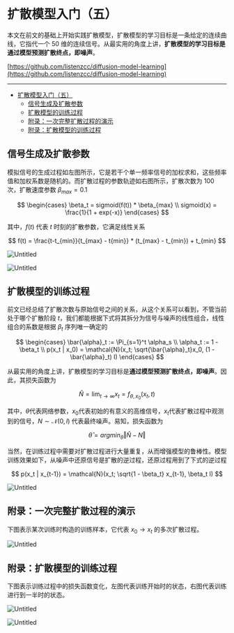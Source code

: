 # 扩散模型入门（五）

本文在前文的基础上开始实践扩散模型，扩散模型的学习目标是一条给定的连续曲线，它指代一个 50 维的连续信号。从最实用的角度上讲，**扩散模型的学习目标是通过模型预测扩散终点，即噪声**。

[https://github.com/listenzcc/diffusion-model-learning](https://github.com/listenzcc/diffusion-model-learning)

---
- [扩散模型入门（五）](#扩散模型入门五)
  - [信号生成及扩散参数](#信号生成及扩散参数)
  - [扩散模型的训练过程](#扩散模型的训练过程)
  - [附录：一次完整扩散过程的演示](#附录一次完整扩散过程的演示)
  - [附录：扩散模型的训练过程](#附录扩散模型的训练过程)


## 信号生成及扩散参数

模拟信号的生成过程如左图所示，它是若干个单一频率信号的加权求和，这些频率值和加权系数是随机的。而扩散过程的参数轨迹如右图所示，扩散次数为 100 次，扩散速度参数 $\beta_{max} = 0.1$

$$
\begin{cases}
\beta_t = sigmoid(f(t)) * \beta_{max} \\
sigmoid(x) = \frac{1}{1 + exp(-x)}
\end{cases}
$$

其中，$f(t)$ 代表 $t$ 时刻的扩散参数，它满足线性关系

$$
f(t) = \frac{t-t_{min}}{t_{max} - t{min}} * (t_{max} - t_{min}) + t_{min}
$$

![Untitled](%E6%89%A9%E6%95%A3%E6%A8%A1%E5%9E%8B%E5%85%A5%E9%97%A8%EF%BC%88%E4%BA%94%EF%BC%89%20751471c5cfa04f02b96bf7f9dddda8eb/Untitled.png)

![Untitled](%E6%89%A9%E6%95%A3%E6%A8%A1%E5%9E%8B%E5%85%A5%E9%97%A8%EF%BC%88%E4%BA%94%EF%BC%89%20751471c5cfa04f02b96bf7f9dddda8eb/Untitled%201.png)

## 扩散模型的训练过程

前文已经总结了扩散次数与原始信号之间的关系，从这个关系可以看到，不管当前处于哪个扩散阶段 $t$，我们都能根据下式将其拆分为信号与噪声的线性组合，线性组合的系数是根据 $\beta_t$ 序列唯一确定的

$$
\begin{cases}
\bar{\alpha}_t := \Pi_{s=1}^t \alpha_s \\
\alpha_t := 1 - \beta_t \\
p(x_t | x_0) = 
\mathcal{N}(x_t; \sqrt{\bar{\alpha}_t}x_0, (1 - \bar{\alpha}_t) I)
\end{cases}
$$

从最实用的角度上讲，扩散模型的学习目标是**通过模型预测扩散终点，即噪声**。因此，其损失函数为

$$
\hat{N} = \lim_{t \rightarrow \infty} x_t = f_{\theta, x_0}(x_t, t)
$$

其中，$\theta$代表网络参数，$x_0$代表初始的有意义的高维信号，$x_t$代表扩散过程中观测到的信号，$N \sim \mathcal{N}(0, I)$ 代表最终噪声。易知，损失函数为

$$
\hat{\theta} = argmin_{\theta} \Vert \hat{N} - N \Vert
$$

当然，在训练过程中需要对扩散过程进行大量重复，从而增强模型的鲁棒性。模型训练效果如下，从噪声中还原信号是扩散的逆过程，还原过程用到了下式的逆过程

$$
p(x_t | x_{t-1}) = 
\mathcal{N}(x_t; \sqrt{1 - \beta_t} x_{t-1}, \beta_t I)
$$

![Untitled](%E6%89%A9%E6%95%A3%E6%A8%A1%E5%9E%8B%E5%85%A5%E9%97%A8%EF%BC%88%E4%BA%94%EF%BC%89%20751471c5cfa04f02b96bf7f9dddda8eb/Untitled%202.png)

## 附录：一次完整扩散过程的演示

下图表示某次训练时构造的训练样本，它代表 $x_0 \rightarrow x_t$ 的多次扩散过程。

![Untitled](%E6%89%A9%E6%95%A3%E6%A8%A1%E5%9E%8B%E5%85%A5%E9%97%A8%EF%BC%88%E4%BA%94%EF%BC%89%20751471c5cfa04f02b96bf7f9dddda8eb/Untitled%203.png)

## 附录：扩散模型的训练过程

下图表示训练过程中的损失函数变化，左图代表训练开始时的状态，右图代表训练进行到一半时的状态。

![Untitled](%E6%89%A9%E6%95%A3%E6%A8%A1%E5%9E%8B%E5%85%A5%E9%97%A8%EF%BC%88%E4%BA%94%EF%BC%89%20751471c5cfa04f02b96bf7f9dddda8eb/Untitled%204.png)

![Untitled](%E6%89%A9%E6%95%A3%E6%A8%A1%E5%9E%8B%E5%85%A5%E9%97%A8%EF%BC%88%E4%BA%94%EF%BC%89%20751471c5cfa04f02b96bf7f9dddda8eb/Untitled%205.png)